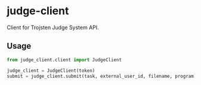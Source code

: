 # judge-client

Client for Trojsten Judge System API.

## Usage
```python
from judge_client.client import JudgeClient

judge_client = JudgeClient(token)
submit = judge_client.submit(task, external_user_id, filename, program)
```
